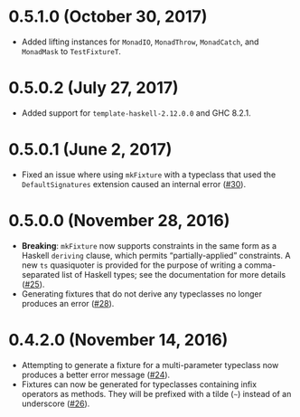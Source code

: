 # 0.5.1.0 (October 30, 2017)

  - Added lifting instances for `MonadIO`, `MonadThrow`, `MonadCatch`, and `MonadMask` to `TestFixtureT`.

# 0.5.0.2 (July 27, 2017)

  - Added support for `template-haskell-2.12.0.0` and GHC 8.2.1.

# 0.5.0.1 (June 2, 2017)

  - Fixed an issue where using `mkFixture` with a typeclass that used the `DefaultSignatures` extension caused an internal error ([#30](https://github.com/cjdev/test-fixture/issues/30)).

# 0.5.0.0 (November 28, 2016)

  - **Breaking**: `mkFixture` now supports constraints in the same form as a Haskell `deriving` clause, which permits “partially-applied” constraints. A new `ts` quasiquoter is provided for the purpose of writing a comma-separated list of Haskell types; see the documentation for more details ([#25](https://github.com/cjdev/test-fixture/issues/25)).
  - Generating fixtures that do not derive any typeclasses no longer produces an error ([#28](https://github.com/cjdev/test-fixture/issues/28)).

# 0.4.2.0 (November 14, 2016)

  - Attempting to generate a fixture for a multi-parameter typeclass now produces a better error message ([#24](https://github.com/cjdev/test-fixture/issues/24)).
  - Fixtures can now be generated for typeclasses containing infix operators as methods. They will be prefixed with a tilde (`~`) instead of an underscore ([#26](https://github.com/cjdev/test-fixture/issues/26)).
